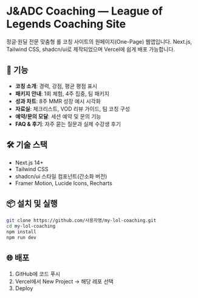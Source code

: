 # J&ADC Coaching — League of Legends Coaching Site

정글·원딜 전문 맞춤형 롤 코칭 사이트의 원페이지(One-Page) 웹앱입니다.
Next.js, Tailwind CSS, shadcn/ui로 제작되었으며 Vercel에 쉽게 배포 가능합니다.

## 🚀 기능
- **코칭 소개**: 경력, 강점, 평균 평점 표시
- **패키지 안내**: 1회 체험, 4주 집중, 팀 패키지
- **성과 차트**: 8주 MMR 성장 예시 시각화
- **자료실**: 체크리스트, VOD 리뷰 가이드, 팀 코칭 구성
- **예약/문의 모달**: 세션 예약 및 문의 기능
- **FAQ & 후기**: 자주 묻는 질문과 실제 수강생 후기

## 🛠 기술 스택
- Next.js 14+
- Tailwind CSS
- shadcn/ui 스타일 컴포넌트(간소화 버전)
- Framer Motion, Lucide Icons, Recharts

## 📦 설치 및 실행
```bash
git clone https://github.com/사용자명/my-lol-coaching.git
cd my-lol-coaching
npm install
npm run dev
```

## 🌐 배포
1. GitHub에 코드 푸시
2. Vercel에서 New Project → 해당 레포 선택
3. Deploy

